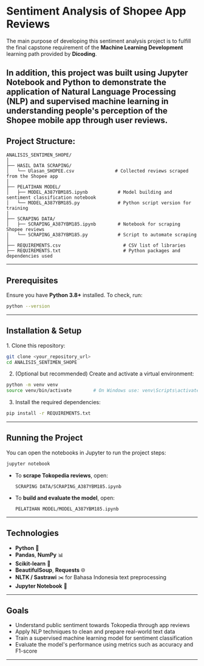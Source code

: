 # Sentiment Analysis of Shopee App Reviews

The main purpose of developing this sentiment analysis project is to fulfill the final capstone requirement of the **Machine Learning Development** learning path provided by **Dicoding**.  

In addition, this project was built using **Jupyter Notebook** and **Python** to demonstrate the application of **Natural Language Processing (NLP)** and supervised machine learning in understanding people's perception of the Shopee mobile app through user reviews.
---

## Project Structure:
```
ANALISIS_SENTIMEN_SHOPE/
│
├── HASIL DATA SCRAPING/
│   └── Ulasan_SHOPEE.csv               # Collected reviews scraped from the Shopee app
│
├── PELATIHAN MODEL/
│   ├── MODEL_A387YBM185.ipynb           # Model building and sentiment classification notebook
│   └── MODEL_A387YBM185.py              # Python script version for training
│
├── SCRAPING DATA/
│   ├── SCRAPING_A387YBM185.ipynb        # Notebook for scraping Shopee reviews
│   └── SCRAPING_A387YBM185.py           # Script to automate scraping
│
├── REQUIREMENTS.csv                       # CSV list of libraries
├── REQUIREMENTS.txt                       # Python packages and dependencies used
```

---

## Prerequisites

Ensure you have **Python 3.8+** installed. To check, run:
```bash
python --version
```

---

## Installation & Setup

1️. Clone this repository:
```bash
git clone <your_repository_url>
cd ANALISIS_SENTIMEN_SHOPE
```

2. (Optional but recommended) Create and activate a virtual environment:
```bash
python -m venv venv
source venv/bin/activate        # On Windows use: venv\Scripts\activate
```

3. Install the required dependencies:
```bash
pip install -r REQUIREMENTS.txt
```

---

## Running the Project

You can open the notebooks in Jupyter to run the project steps:

```bash
jupyter notebook
```

- To **scrape Tokopedia reviews**, open:
  ```
  SCRAPING DATA/SCRAPING_A387YBM185.ipynb
  ```
- To **build and evaluate the model**, open:
  ```
  PELATIHAN MODEL/MODEL_A387YBM185.ipynb
  ```

---

## Technologies

- **Python** 🐍  
- **Pandas**, **NumPy** 📊  
- **Scikit-learn** 🤖  
- **BeautifulSoup**, **Requests** 🌐  
- **NLTK / Sastrawi** ✂️ for Bahasa Indonesia text preprocessing  
- **Jupyter Notebook** 📓  

---

## Goals

- Understand public sentiment towards Tokopedia through app reviews  
- Apply NLP techniques to clean and prepare real-world text data  
- Train a supervised machine learning model for sentiment classification  
- Evaluate the model's performance using metrics such as accuracy and F1-score

---


